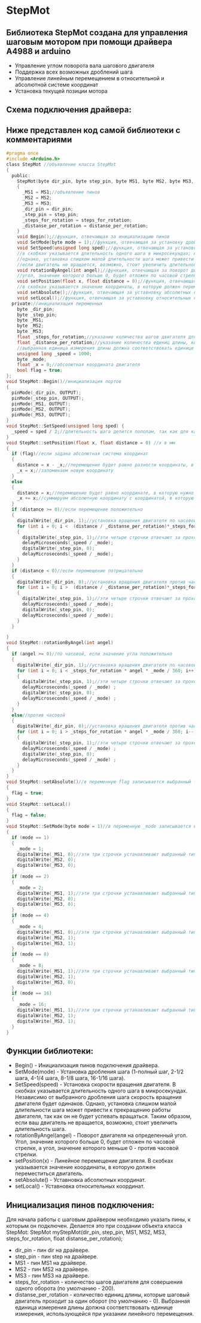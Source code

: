 # StepMot
## Библиотека StepMot создана для управления шаговым мотором при помощи драйвера А4988 и arduino
* Управление углом поворота вала шагового двигателя
* Поддержка всех возможных дроблений шага
* Управление линейным перемещением в относительной и абсолютной системе координат
* Установка текущей позиции мотора
## Схема подключения драйвера:

## Ниже представлен код самой библиотеки с комментариями
```C
#pragma once
#include <Arduino.h>
class StepMot //объявление класса StepMot
{
  public:
    StepMot(byte dir_pin, byte step_pin, byte MS1, byte MS2, byte MS3, float steps_for_rotation = 200, float distanse_per_rotation = 0)
    {
      _MS1 = MS1;//объявление пинов
      _MS2 = MS2;
      _MS3 = MS3;
      _dir_pin = dir_pin;
      _step_pin = step_pin;
      _steps_for_rotation = steps_for_rotation;
      _distanse_per_rotation = distanse_per_rotation;
    }
    void Begin();//функция, отвечающая за инициализацию пинов
    void SetMode(byte mode = 1);//функция, отвечающая за установку дробления шага (1-полный шаг, 2-1/2 шага, 4-1/4 шага, 8-1/8 шага, 16-1/16 шага)
    void SetSpeed(unsigned long sped);//функция, отвечающая за установку скорости вращения двигателя
    //в скобках указывается длительность одного шага в микросекундах; независимо от выбранного дробления шага скорость вращения двигателя будет одинакова
    //однако, установка слишком малой длительности шага может привести к прекращению работы двигателя, так как он не будет успевать вращаться
    //если двигатель не вращается, возможно, стоит увеличить длительность шага
    void rotationByAngel(int angel);//функция, отвечающая за поворот двигателя на определенный угол
    //угол, значение которого больше 0, будет отложен по часовой стрелке, а угол, значение которого меньше 0 - против часовой стрелки
    void setPosition(float x, float distance = 0);//функция, отвечающая за линейное перемещение двигателя
    //в скобках указывается значение координаты, в которую должен переместиться двигатель
    void setAbsolute();//функция, отвечающая за уставновку абсолютных координат
    void setLocal();//функция, отвечающая за уставновку относительных координат
  private://инициализация переменных
    byte _dir_pin;
    byte _step_pin;
    byte _MS1;
    byte _MS2;
    byte _MS3;
    float _steps_for_rotation;//указание количества шагов двигателя для совершения одного оборота (по умолчанию - 200)
    float _distanse_per_rotation;//указание количества единиц длины, которые шаговый двигатель проходит за один оборот (по умолчанию - 0)
    //выбранная единица измерения длины должна соответствовать единице измерения, использующейся при указании линейного перемещения
    unsigned long _speed = 1000;
    byte _mode;
    float _x = 0;//абсолютная координата двигателя
    bool flag = true;
};
void StepMot::Begin()//инициализация портов
{
  pinMode(_dir_pin, OUTPUT);
  pinMode(_step_pin, OUTPUT);
  pinMode(_MS1, OUTPUT);
  pinMode(_MS2, OUTPUT);
  pinMode(_MS3, OUTPUT);
}
void StepMot::SetSpeed(unsigned long sped) {
  _speed = sped / 2;//длительность шага делится пополам, так как для каждого шага устанавливаются две задержки (см. функции setPosition и rotationByAngel)
}
void StepMot::setPosition(float x, float distance = 0) //x в мм
{
  if (flag)//если задана абсолютная система координат
  {
    distance = x - _x;//перемещение будет равно разности координаты, в которую нужно переместиться и координаты, в которой сейчас находится двигатель
    _x = x;//запоминаем новую координату
  }
  else
  {
    distance = x;//перемещение будет равно координате, в которую нужно переместиться
    _x += x;//суммируем абсолютную координату с координатой, в которую нужно переместиться и запоминаем эту сумму
  }
  if (distance >= 0)//если перемещение положительно
  {
    digitalWrite(_dir_pin, 1);//установка вращения двигателя по часовой стрелке
    for (int i = 0; i <  (distance / _distanse_per_rotation)*_steps_for_rotation * _mode; i++)//перевод перемещения в шаги
    {
      digitalWrite(_step_pin, 1);//эти четыре строчки отвечают за прохождение двигателем одного шага
      delayMicroseconds(_speed / _mode);
      digitalWrite(_step_pin, 0);
      delayMicroseconds(_speed / _mode);
    }
  }
  if (distance < 0)//если перемещение потрицательно
  {
    digitalWrite(_dir_pin, 0);//установка вращения двигателя против часовой стрелки
    for (int i = 0; i >  (distance / _distanse_per_rotation)*_steps_for_rotation * _mode; i--)//перевод перемещения в шаги
    {
      digitalWrite(_step_pin, 1);//эти четыре строчки отвечают за прохождение двигателем одного шага
      delayMicroseconds(_speed / _mode);
      digitalWrite(_step_pin, 0);
      delayMicroseconds(_speed / _mode);
    }
  }

}
void StepMot::rotationByAngel(int angel)
{
  if (angel >= 0)//по часовой, если значение угла положительно
  {
    digitalWrite(_dir_pin, 1);//установка вращения двигателя по часовой стрелке
    for (int i = 0; i < _steps_for_rotation * angel * _mode / 360; i++)//перевод угла в колличество шагов
    {
      digitalWrite(_step_pin, 1);//эти четыре строчки отвечают за прохождение двигателем одного шага
      delayMicroseconds(_speed / _mode) ;
      digitalWrite(_step_pin, 0);
      delayMicroseconds(_speed / _mode) ;
    }
  }
  else//против часовой
  {
    digitalWrite(_dir_pin, 0);//установка вращения двигателя против часовой стрелки
    for (int i = 0; i > _steps_for_rotation * angel * _mode / 360; i--)//перевод угла в колличество шагов
    {
      digitalWrite(_step_pin, 1);//эти четыре строчки отвечают за прохождение двигателем одного шага
      delayMicroseconds(_speed / _mode) ;
      digitalWrite(_step_pin, 0);
      delayMicroseconds(_speed / _mode) ;
    }
  }
}
void StepMot::setAbsolute()//в переменную flag записывается выбранный тип координат (абсолютные или относительные)
{
  flag = true;
}
void StepMot::setLocal()
{
  flag = false;
}
void StepMot::SetMode(byte mode = 1)//в переменную _mode записывается выбранный тип дробления шага
{
  if (mode == 1)
  {
    _mode = 1;
    digitalWrite(_MS1, 0);//эти три строчки устанавливают выбранный тип дробления шага
    digitalWrite(_MS2, 0);
    digitalWrite(_MS3, 0);
  }
  if (mode == 2)
  {
    _mode = 2;
    digitalWrite(_MS1, 1);//эти три строчки устанавливают выбранный тип дробления шага
    digitalWrite(_MS2, 0);
    digitalWrite(_MS3, 0);
  }
  if (mode == 4)
  {
    _mode = 4;
    digitalWrite(_MS1, 0);//эти три строчки устанавливают выбранный тип дробления шага
    digitalWrite(_MS2, 1);
    digitalWrite(_MS3, 1);
  }
  if (mode == 8)
  {
    _mode = 8;
    digitalWrite(_MS1, 1);//эти три строчки устанавливают выбранный тип дробления шага
    digitalWrite(_MS2, 1);
    digitalWrite(_MS3, 0);
  }
  if (mode == 16)
  {
    _mode = 16;
    digitalWrite(_MS1, 1);//эти три строчки устанавливают выбранный тип дробления шага
    digitalWrite(_MS2, 1);
    digitalWrite(_MS3, 1);
  }
}

```


## Функции библиотеки:
* Begin() - Инициализация пинов подключения драйвера.
* SetMode(mode) - Установка дробления шага (1-полный шаг, 2-1/2 шага, 4-1/4 шага, 8-1/8 шага, 16-1/16 шага).
* SetSpeed(speed) - Установка скорости вращения двигателя. В скобках указывается длительность одного шага в микросекундах. Независимо от выбранного дробления шага скорость вращения двигателя будет одинаков. Однако, установка слишком малой длительности шага может привести к прекращению работы двигателя, так как он не будет успевать вращаться. Таким образом, если ваш двигатель не вращается, возможно, стоит увеличить длительность шага.
* rotationByAngel(angel) - Поворот двигателя на определенный угол. Угол, значение которого больше 0, будет отложен по часовой стрелке, а угол, значение которого меньше 0 - против часовой стрелки.
* setPosition(x) - Линейное перемещение двигателя. В скобках указывается значение координаты, в которую должен переместиться двигатель.
* setAbsolute() - Уставновка абсолютных координат.
* setLocal() - Уставновка относительных координат.
## Инициализация пинов подключения:
Для начала работы с шаговым драйвером необходимо указать пины, к которым он подключен. Делается это при создании объекта класса StepMot:
StepMot myStepMot(dir_pin, step_pin, MS1, MS2, MS3, steps_for_rotation, float distanse_per_rotation);
* dir_pin - пин dir на драйвере.
* step_pin - пин step на драйвере.
* MS1 - пин MS1 на драйвере.
* MS2 - пин MS2 на драйвере.
* MS3 - пин MS3 на драйвере.
* steps_for_rotation - количество шагов двигателя для совершения одного оборота (по умолчанию - 200).
* distanse_per_rotation - количество единиц длины, которые шаговый двигатель проходит за один оборот (по умолчанию - 0). Выбранная единица измерения длины должна соответствовать единице измерения, использующейся при указании линейного перемещения.
